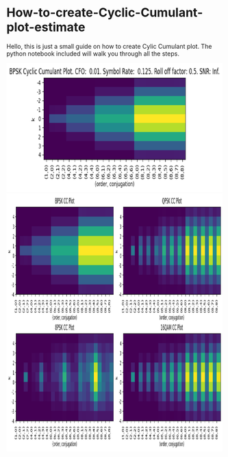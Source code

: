 # How-to-create-Cyclic-Cumulant-plot-estimate

Hello, this is just a small guide on how to create Cylic Cumulant plot. The python notebook included will walk you through all the steps.

<img src="img/BPSK_cc_plot_8.png" width="600" height="300">

<img src="img/all_cc_plot_8.png" width="1000" height="600">